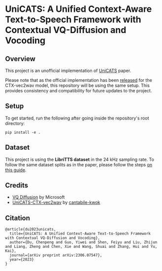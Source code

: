 # UniCATS: A Unified Context-Aware Text-to-Speech Framework with Contextual VQ-Diffusion and Vocoding

## Overview
This project is an unofficial implementation of [UniCATS](https://arxiv.org/pdf/2306.07547v2.pdf) paper.

Please note that as the official implementation has been [released](https://github.com/cantabile-kwok/UniCATS-CTX-vec2wav) for the CTX-vec2wav model, this repository will be using the same setup. This provides consistency and compatibility for future updates to the project.

## Setup
To get started, run the following after going inside the repository's root directory:
```shell
pip install -e .
```

## Dataset
This project is using the **LibriTTS dataset** in the 24 kHz sampling rate. To follow the same dataset splits as in the paper, please follow the steps [on this guide](https://github.com/cantabile-kwok/UniCATS-CTX-vec2wav/blob/main/data_prep.md).

## Credits
- [VQ Diffusion](https://github.com/microsoft/VQ-Diffusion) by Microsoft
- [UniCATS-CTX-vec2wav](https://github.com/cantabile-kwok/UniCATS-CTX-vec2wav) by [cantabile-kwok](https://github.com/cantabile-kwok)

## Citation
```
@article{du2023unicats,
  title={UniCATS: A Unified Context-Aware Text-to-Speech Framework with Contextual VQ-Diffusion and Vocoding},
  author={Du, Chenpeng and Guo, Yiwei and Shen, Feiyu and Liu, Zhijun and Liang, Zheng and Chen, Xie and Wang, Shuai and Zhang, Hui and Yu, Kai},
  journal={arXiv preprint arXiv:2306.07547},
  year={2023}
}
```
